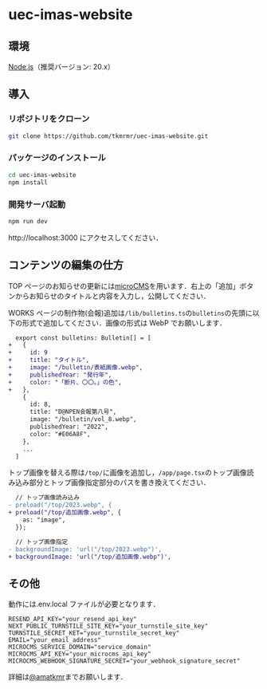 # uec-imas-website

## 環境

[Node.js](https://nodejs.org/)（推奨バージョン: 20.x）

## 導入

### リポジトリをクローン

```bash
git clone https://github.com/tkmrmr/uec-imas-website.git
```

### パッケージのインストール

```bash
cd uec-imas-website
npm install
```

### 開発サーバ起動

```bash
npm run dev
```

http://localhost:3000 にアクセスしてください．

## コンテンツの編集の仕方

TOP ページのお知らせの更新には[microCMS](https://uec-imas.microcms.io/apis/notices)を用います．右上の「追加」ボタンからお知らせのタイトルと内容を入力し，公開してください．

WORKS ページの制作物(会報)追加は`/lib/bulletins.ts`の`bulletins`の先頭に以下の形式で追加してください．画像の形式は WebP でお願いします．

```diff
  export const bulletins: Bulletin[] = [
+   {
+     id: 9
+     title: "タイトル",
+     image: "/bulletin/表紙画像.webp",
+     publishedYear: "発行年",
+     color: "「断片、〇〇。」の色",
+   },
    {
      id: 8,
      title: "D@NPEN会報第八号",
      image: "/bulletin/vol_8.webp",
      publishedYear: "2022",
      color: "#E06A8F",
    },
    ...
  ]
```

トップ画像を替える際は`/top/`に画像を追加し，`/app/page.tsx`のトップ画像読み込み部分とトップ画像指定部分のパスを書き換えてください．

```diff
  // トップ画像読み込み
- preload("/top/2023.webp", {
+ preload("/top/追加画像.webp", {
    as: "image",
  });
```

```diff
  // トップ画像指定
- backgroundImage: 'url("/top/2023.webp")',
+ backgroundImage: 'url("/top/追加画像.webp")',
```

## その他

動作には.env.local ファイルが必要となります．

```.env.local
RESEND_API_KEY="your_resend_api_key"
NEXT_PUBLIC_TURNSTILE_SITE_KEY="your_turnstile_site_key"
TURNSTILE_SECRET_KET="your_turnstile_secret_key"
EMAIL="your_email_address"
MICROCMS_SERVICE_DOMAIN="service_domain"
MICROCMS_API_KEY="your_microcms_api_key"
MICROCMS_WEBHOOK_SIGNATURE_SECRET="your_webhook_signature_secret"
```

詳細は[@amatkmr](https://twitter.com/amatkmr)までお願いします．
